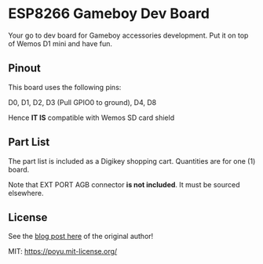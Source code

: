 # ESP8266 Gameboy Dev Board

Your go to dev board for Gameboy accessories development. Put it on top of Wemos D1 mini and have fun.

## Pinout

This board uses the following pins:

D0, D1, D2, D3 (Pull GPIO0 to ground), D4, D8

Hence **IT IS** compatible with Wemos SD card shield

## Part List

The part list is included as a Digikey shopping cart. Quantities are for one (1) board.

Note that EXT PORT AGB connector **is not included**. It must be sourced elsewhere.

## License

See the [blog post here](https://poyu.xyz/projects/esp8266-gameboy-dev-board/) of the original author!

MIT: https://poyu.mit-license.org/
